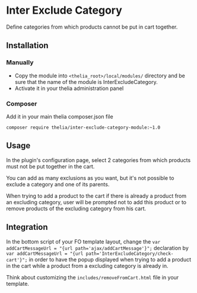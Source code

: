 # Inter Exclude Category

Define categories from which products cannot be put in cart together.

## Installation

### Manually

* Copy the module into ```<thelia_root>/local/modules/``` directory and be sure that the name of the module is InterExcludeCategory.
* Activate it in your thelia administration panel

### Composer

Add it in your main thelia composer.json file

```
composer require thelia/inter-exclude-category-module:~1.0
```

## Usage

In the plugin's configuration page, select 2 categories from which products must not be put together in the cart.

You can add as many exclusions as you want, but it's not possible to exclude a category and one of its parents.

When trying to add a product to the cart if there is already a product from an excluding category, user will be prompted not to add this product or to remove products of the excluding category from his cart.

## Integration

In the bottom script of your FO template layout, change the `var addCartMessageUrl = "{url path='ajax/addCartMessage'}";` declaration by `var addCartMessageUrl = "{url path='InterExcludeCategory/check-cart'}";` in order to have the popup displayed when trying to add a product in the cart while a product from a excluding category is already in.

Think about customizing the `includes/removeFromCart.html` file in your template.

